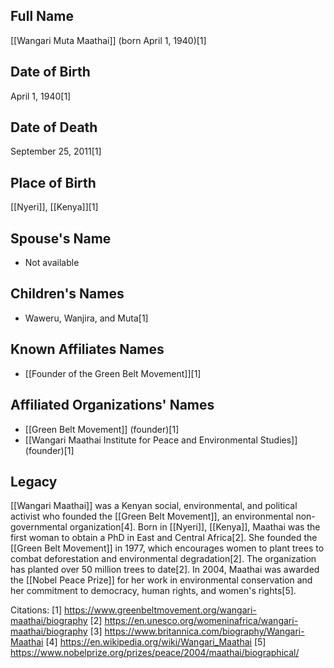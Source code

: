 ## Full Name
[[Wangari Muta Maathai]] (born April 1, 1940)[1]

## Date of Birth
April 1, 1940[1]

## Date of Death
September 25, 2011[1]

## Place of Birth
[[Nyeri]], [[Kenya]][1]

## Spouse's Name
- Not available

## Children's Names
- Waweru, Wanjira, and Muta[1]

## Known Affiliates Names
- [[Founder of the Green Belt Movement]][1]

## Affiliated Organizations' Names
- [[Green Belt Movement]] (founder)[1]
- [[Wangari Maathai Institute for Peace and Environmental Studies]] (founder)[1]

## Legacy
[[Wangari Maathai]] was a Kenyan social, environmental, and political activist who founded the [[Green Belt Movement]], an environmental non-governmental organization[4]. Born in [[Nyeri]], [[Kenya]], Maathai was the first woman to obtain a PhD in East and Central Africa[2]. She founded the [[Green Belt Movement]] in 1977, which encourages women to plant trees to combat deforestation and environmental degradation[2]. The organization has planted over 50 million trees to date[2]. In 2004, Maathai was awarded the [[Nobel Peace Prize]] for her work in environmental conservation and her commitment to democracy, human rights, and women's rights[5].

Citations:
[1] https://www.greenbeltmovement.org/wangari-maathai/biography
[2] https://en.unesco.org/womeninafrica/wangari-maathai/biography
[3] https://www.britannica.com/biography/Wangari-Maathai
[4] https://en.wikipedia.org/wiki/Wangari_Maathai
[5] https://www.nobelprize.org/prizes/peace/2004/maathai/biographical/